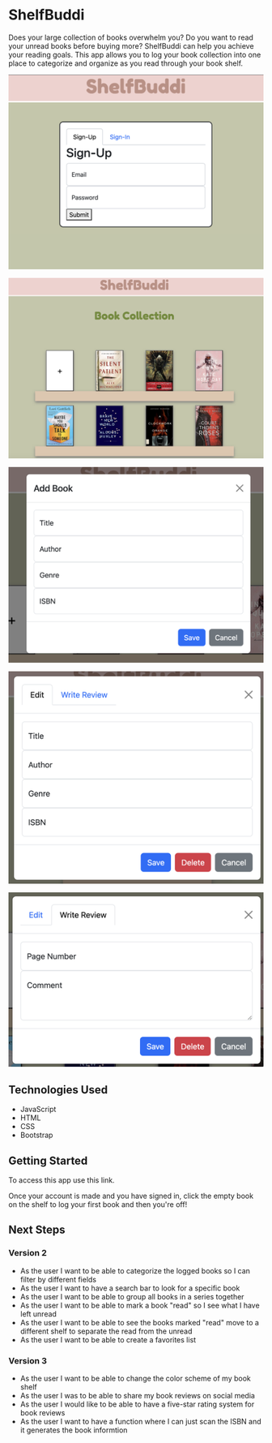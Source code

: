 # ShelfBuddi
Does your large collection of books overwhelm you? Do you want to read your unread books before buying more? ShelfBuddi can help you achieve your reading goals. This app allows you to log your book collection into one place to categorize and organize as you read through your book shelf.

!["Sign-in"](/Images/Sign-in-page.png)

!["Bookshelf"](Images/Bookshelf.png)

!["Add Book"](Images/Add%20Book.png)

!["Edit Book"](Images/Edit%20Book.png)

!["Review Book"](Images/Write%20Review.png)

## Technologies Used
* JavaScript
* HTML
* CSS
* Bootstrap

## Getting Started

To access this app use this link.

Once your account is made and you have signed in, click the empty book on the shelf to log your first book and then you're off! 

## Next Steps

### Version 2
* As the user I want to be able to categorize the logged books so I can filter by different fields
* As the user I want to have a search bar to look for a specific book
* As the user I want to be able to group all books in a series together
* As the user I want to be able to mark a book "read" so I see what I have left unread
* As the user I want to be able to see the books marked "read" move to a different shelf to separate the read from the unread
* As the user I want to be able to create a favorites list

### Version 3
* As the user I want to be able to change the color scheme of my book shelf
* As the user I was to be able to share my book reviews on social media
* As the user I would like to be able to have a five-star rating system for book reviews
* As the user I want to have a function where I can just scan the ISBN and it generates the book informtion